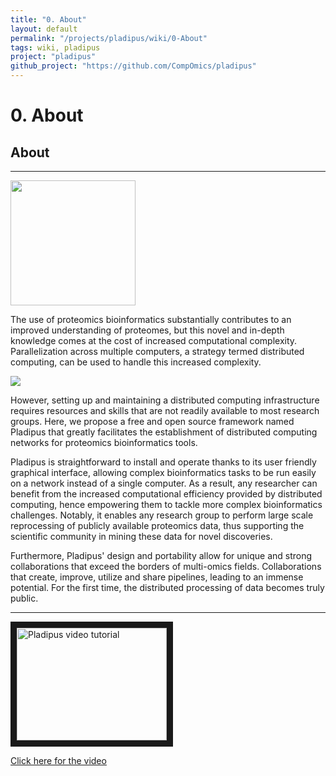```yaml
---
title: "0. About"
layout: default
permalink: "/projects/pladipus/wiki/0-About"
tags: wiki, pladipus
project: "pladipus"
github_project: "https://github.com/CompOmics/pladipus"
---
```


# 0. About
## About

----

<img src="https://github.com/compomics/pladipus/wiki/Pladipus_TOC.png" width="200">

The use of proteomics bioinformatics substantially contributes to an improved understanding of proteomes, but this novel and in-depth knowledge comes at the cost of increased computational complexity. Parallelization across multiple computers, a strategy termed distributed computing, can be used to handle this increased complexity.

<img src="https://github.com/compomics/pladipus/wiki/Pladipus_Wall_Time.png">

However, setting up and maintaining a distributed computing infrastructure requires resources and skills that are not readily available to most research groups. Here, we propose a free and open source framework named Pladipus that greatly facilitates the establishment of distributed computing networks for proteomics bioinformatics tools. 

Pladipus is straightforward to install and operate thanks to its user friendly graphical interface, allowing complex bioinformatics tasks to be run easily on a network instead of a single computer. As a result, any 
researcher can benefit from the increased computational efficiency provided by distributed computing, hence empowering them to tackle more complex bioinformatics challenges. Notably, it enables any research group to perform large scale reprocessing of publicly available proteomics data, thus supporting the scientific community in mining these data for novel discoveries. 

Furthermore, Pladipus' design and portability allow for unique and strong collaborations that exceed the borders of multi-omics fields. Collaborations that create, improve, utilize and share pipelines, leading to an immense potential. For the first time, the distributed processing of data becomes truly public.

----

<a href="https://www.youtube.com/watch?v=d3bXgogYYhI" target="_blank"><img src="http://img.youtube.com/vi/d3bXgogYYhI/0.jpg" 
alt="Pladipus video tutorial" width="240" height="180" border="10" /></a>

[Click here for the video](https://www.youtube.com/watch?v=d3bXgogYYhI)
